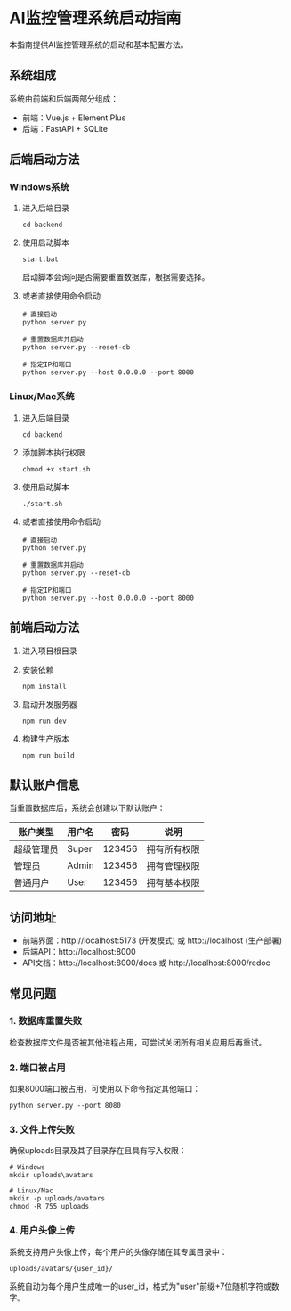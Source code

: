 # AI监控管理系统启动指南

本指南提供AI监控管理系统的启动和基本配置方法。

## 系统组成

系统由前端和后端两部分组成：

- 前端：Vue.js + Element Plus
- 后端：FastAPI + SQLite

## 后端启动方法

### Windows系统

1. 进入后端目录
   ```
   cd backend
   ```

2. 使用启动脚本
   ```
   start.bat
   ```
   
   启动脚本会询问是否需要重置数据库，根据需要选择。

3. 或者直接使用命令启动
   ```
   # 直接启动
   python server.py
   
   # 重置数据库并启动
   python server.py --reset-db
   
   # 指定IP和端口
   python server.py --host 0.0.0.0 --port 8000
   ```

### Linux/Mac系统

1. 进入后端目录
   ```
   cd backend
   ```

2. 添加脚本执行权限
   ```
   chmod +x start.sh
   ```

3. 使用启动脚本
   ```
   ./start.sh
   ```

4. 或者直接使用命令启动
   ```
   # 直接启动
   python server.py
   
   # 重置数据库并启动
   python server.py --reset-db
   
   # 指定IP和端口
   python server.py --host 0.0.0.0 --port 8000
   ```

## 前端启动方法

1. 进入项目根目录

2. 安装依赖
   ```
   npm install
   ```

3. 启动开发服务器
   ```
   npm run dev
   ```

4. 构建生产版本
   ```
   npm run build
   ```

## 默认账户信息

当重置数据库后，系统会创建以下默认账户：

| 账户类型 | 用户名 | 密码 | 说明 |
|---------|-------|------|-----|
| 超级管理员 | Super | 123456 | 拥有所有权限 |
| 管理员 | Admin | 123456 | 拥有管理权限 |
| 普通用户 | User | 123456 | 拥有基本权限 |

## 访问地址

- 前端界面：http://localhost:5173 (开发模式) 或 http://localhost (生产部署)
- 后端API：http://localhost:8000
- API文档：http://localhost:8000/docs 或 http://localhost:8000/redoc

## 常见问题

### 1. 数据库重置失败

检查数据库文件是否被其他进程占用，可尝试关闭所有相关应用后再重试。

### 2. 端口被占用

如果8000端口被占用，可使用以下命令指定其他端口：
```
python server.py --port 8080
```

### 3. 文件上传失败

确保uploads目录及其子目录存在且具有写入权限：
```
# Windows
mkdir uploads\avatars

# Linux/Mac
mkdir -p uploads/avatars
chmod -R 755 uploads
```

### 4. 用户头像上传

系统支持用户头像上传，每个用户的头像存储在其专属目录中：
```
uploads/avatars/{user_id}/
```

系统自动为每个用户生成唯一的user_id，格式为"user"前缀+7位随机字符或数字。 